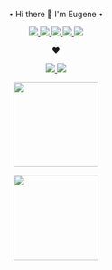 
<p align='center'>
•
      Hi there 👋 I'm Eugene
      •
</p>
<p align='center'>
       
<a href="https://www.linkedin.com/in/esuntsov/">
       <img src="https://img.shields.io/badge/LinkedIn-0077B5?style=for-the-badge&logo=linkedin&logoColor=white"/>
</a>

<a href="https://www.polywork.com/evgeniisuncov">
       <img src="https://img.shields.io/badge/polywork-543DE0?style=for-the-badge&logo=polywork&logoColor=white"/>
</a>

<a href="https://www.reddit.com/user/d-moroz">
       <img src="https://img.shields.io/badge/Reddit-FF4500?style=for-the-badge&logo=reddit&logoColor=white"/>
</a>

<a href="https://github.com/Master1SEV">
       <img src="https://img.shields.io/badge/GitHub-100000?style=for-the-badge&logo=github&logoColor=white"/>
</a>

<a href="https://www.kaggle.com/esuncov">
       <img src="https://img.shields.io/badge/Kaggle-20BEFF?style=for-the-badge&logo=Kaggle&logoColor=white"/>
</a>
</p>
<p align='center'> ♥
</p>

<p align='center'>
<a href="">
       <img src="https://img.shields.io/badge/Visual_Studio_Code-0078D4?style=for-the-badge&logo=visual%20studio%20code&logoColor=white"/>
</a>
<a href="">
       <img src="https://img.shields.io/badge/Arduino-00979D?style=for-the-badge&logo=Arduino&logoColor=white"/>
</a>
</p>

<p align='center'>
   <a href="https://github-readme-stats.vercel.app/api?username=Master1SEV&show_icons=true&count_private=true">
       <img height=150 src="https://github-readme-stats.vercel.app/api?username=Master1SEV&show_icons=true&count_private=true&theme=vue"/>
   </a>
</p>
<p align='center'>
   <a href="https://github.com/romankh3/github-readme-stats">
       <img height=150 src="https://github-readme-stats.vercel.app/api/top-langs/?username=Master1SEV&langs_count=6&layout=compact&hide=PHP"/>
   </a>
</p>

<!--
<p align='center'>
My portfolio
</p>
<p align='center'>
http://master1sev.portfolio.github.io/
</p>

<p align='center'>
•My pet-projects
</p>
<p align='center'>
Relax Me
 https://master1sev.github.io/
            </p>
      <p align='center'>
     About^
      </p>
 </body>
-->
